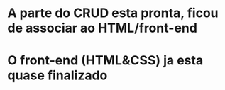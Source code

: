 <h1>A parte do CRUD esta pronta, ficou de associar ao HTML/front-end</h1>

<h1>O front-end (HTML&CSS) ja esta quase finalizado</h1>